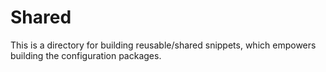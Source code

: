 # Shared

This is a directory for building reusable/shared snippets, which empowers building the configuration packages.
